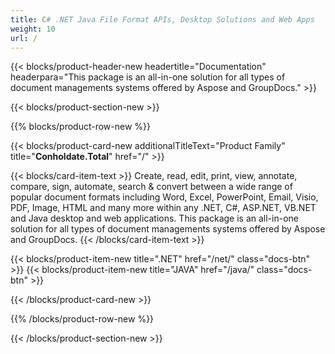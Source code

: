 ```yaml
---
title: C# .NET Java File Format APIs, Desktop Solutions and Web Apps
weight: 10
url: /
---
```


{{< blocks/product-header-new headertitle="Documentation" headerpara="This package is an all-in-one solution for all types of document managements systems offered by Aspose and GroupDocs." >}}

{{< blocks/product-section-new >}}

{{% blocks/product-row-new %}}

{{< blocks/product-card-new additionalTitleText="Product Family" title="**Conholdate.Total**" href="/" >}}

{{< blocks/card-item-text >}}
Create, read, edit, print, view, annotate, compare, sign, automate, search & convert between a wide range of popular document formats including Word, Excel, PowerPoint, Email, Visio, PDF, Image, HTML and many more within any .NET, C#, ASP.NET, VB.NET and Java desktop and web applications. This package is an all-in-one solution for all types of document managements systems offered by Aspose and GroupDocs.
{{< /blocks/card-item-text >}}

{{< blocks/product-item-new title=".NET" href="/net/" class="docs-btn"  >}} {{< blocks/product-item-new title="JAVA" href="/java/" class="docs-btn" >}}

{{< /blocks/product-card-new >}}

{{% /blocks/product-row-new %}}

{{< /blocks/product-section-new >}}
